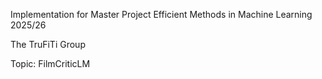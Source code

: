 Implementation for Master Project Efficient Methods in Machine Learning 2025/26

The TruFiTi Group

Topic: FilmCriticLM
